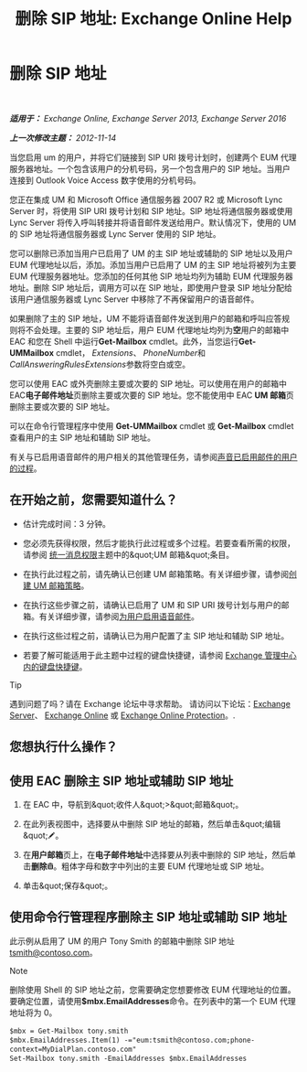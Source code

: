 ﻿---
title: '删除 SIP 地址: Exchange Online Help'
TOCTitle: 删除 SIP 地址
ms:assetid: eaaff0b0-7d85-4845-a7b8-ac22b42bc415
ms:mtpsurl: https://technet.microsoft.com/zh-cn/library/JJ662761(v=EXCHG.150)
ms:contentKeyID: 50556692
ms.date: 05/23/2018
mtps_version: v=EXCHG.150
ms.translationtype: MT
---

# 删除 SIP 地址

 

_**适用于：** Exchange Online, Exchange Server 2013, Exchange Server 2016_

_**上一次修改主题：** 2012-11-14_

当您启用 um 的用户，并将它们链接到 SIP URI 拨号计划时，创建两个 EUM 代理服务器地址。一个包含该用户的分机号码，另一个包含用户的 SIP 地址。当用户连接到 Outlook Voice Access 数字使用的分机号码。

您正在集成 UM 和 Microsoft Office 通信服务器 2007 R2 或 Microsoft Lync Server 时，将使用 SIP URI 拨号计划和 SIP 地址。SIP 地址将通信服务器或使用 Lync Server 将传入呼叫转接并将语音邮件发送给用户。默认情况下，使用的 UM 的 SIP 地址将通信服务器或 Lync Server 使用的 SIP 地址。

您可以删除已添加当用户已启用了 UM 的主 SIP 地址或辅助的 SIP 地址以及用户 EUM 代理地址以后，添加。添加当用户已启用了 UM 的主 SIP 地址将被列为主要 EUM 代理服务器地址。您添加的任何其他 SIP 地址均列为辅助 EUM 代理服务器地址。删除 SIP 地址后，调用方可以在 SIP 地址，即使用户登录 SIP 地址分配给该用户通信服务器或 Lync Server 中移除了不再保留用户的语音邮件。

如果删除了主的 SIP 地址，UM 不能将语音邮件发送到用户的邮箱和呼叫应答规则将不会处理。主要的 SIP 地址后，用户 EUM 代理地址均列为**空**用户的邮箱中 EAC 和您在 Shell 中运行**Get-Mailbox** cmdlet。此外，当您运行**Get-UMMailbox** cmdlet， *Extensions*、 *PhoneNumber*和*CallAnsweringRulesExtensions*参数将空白或空。

您可以使用 EAC 或外壳删除主要或次要的 SIP 地址。可以使用在用户的邮箱中 EAC**电子邮件地址**页删除主要或次要的 SIP 地址。您不能使用中 EAC **UM 邮箱**页删除主要或次要的 SIP 地址。

可以在命令行管理程序中使用 **Get-UMMailbox** cmdlet 或 **Get-Mailbox** cmdlet 查看用户的主 SIP 地址和辅助 SIP 地址。

有关与已启用语音邮件的用户相关的其他管理任务，请参阅[声音已启用邮件的用户的过程](voice-mail-enabled-user-procedures-exchange-2013-help.md)。

## 在开始之前，您需要知道什么？

  - 估计完成时间：3 分钟。

  - 您必须先获得权限，然后才能执行此过程或多个过程。若要查看所需的权限，请参阅 [统一消息权限](unified-messaging-permissions-exchange-2013-help.md)主题中的\&quot;UM 邮箱\&quot;条目。

  - 在执行此过程之前，请先确认已创建 UM 邮箱策略。有关详细步骤，请参阅[创建 UM 邮箱策略](create-a-um-mailbox-policy-exchange-2013-help.md)。

  - 在执行这些步骤之前，请确认已启用了 UM 和 SIP URI 拨号计划与用户的邮箱。有关详细步骤，请参阅[为用户启用语音邮件](enable-a-user-for-voice-mail-exchange-2013-help.md)。

  - 在执行这些过程之前，请确认已为用户配置了主 SIP 地址和辅助 SIP 地址。

  - 若要了解可能适用于此主题中过程的键盘快捷键，请参阅 [Exchange 管理中心内的键盘快捷键](keyboard-shortcuts-in-the-exchange-admin-center-exchange-online-protection-help.md)。

> [!TIP]  
> 遇到问题了吗？请在 Exchange 论坛中寻求帮助。 请访问以下论坛：<a href="https://go.microsoft.com/fwlink/p/?linkid=60612">Exchange Server</a>、 <a href="https://go.microsoft.com/fwlink/p/?linkid=267542">Exchange Online</a> 或 <a href="https://go.microsoft.com/fwlink/p/?linkid=285351">Exchange Online Protection</a>。.


## 您想执行什么操作？

## 使用 EAC 删除主 SIP 地址或辅助 SIP 地址

1.  在 EAC 中，导航到\&quot;收件人\&quot;\>\&quot;邮箱\&quot;。

2.  在此列表视图中，选择要从中删除 SIP 地址的邮箱，然后单击\&quot;编辑\&quot;![编辑图标](images/Bb124582.6f53ccb2-1f13-4c02-bea0-30690e6ea71d(EXCHG.150).gif "编辑图标")。

3.  在**用户邮箱**页上，在**电子邮件地址**中选择要从列表中删除的 SIP 地址，然后单击**删除**![删除图标](images/JJ657511.14f639f6-61e8-4418-bbfb-0db14de9d2f5(EXCHG.150).gif "删除图标")。粗体字母和数字中列出的主要 EUM 代理地址或 SIP 地址。

4.  单击\&quot;保存\&quot;。

## 使用命令行管理程序删除主 SIP 地址或辅助 SIP 地址

此示例从启用了 UM 的用户 Tony Smith 的邮箱中删除 SIP 地址 tsmith@contoso.com。

> [!NOTE]  
> 删除使用 Shell 的 SIP 地址之前，您需要确定您想要修改 EUM 代理地址的位置。要确定位置，请使用<strong>$mbx.EmailAddresses</strong>命令。在列表中的第一个 EUM 代理地址将为 0。


    $mbx = Get-Mailbox tony.smith
    $mbx.EmailAddresses.Item(1) -="eum:tsmith@contoso.com;phone-context=MyDialPlan.contoso.com"
    Set-Mailbox tony.smith -EmailAddresses $mbx.EmailAddresses

